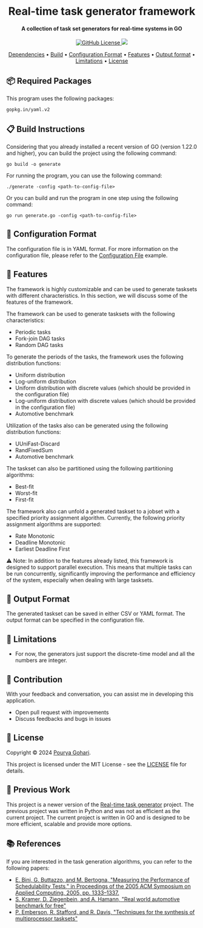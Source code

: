 <h1 align="center">
  <br>
  Real-time task generator framework
  <br>
</h1>

<h4 align="center">A collection of task set generators for real-time systems in GO</h4>
<p align="center">
 
  <a href="https://github.com/porya-gohary/real-time-task-generator-framework/blob/master/LICENSE">
     <img alt="GitHub License" src="https://img.shields.io/github/license/porya-gohary/real-time-task-generator-framework">
  </a>
    <img src="https://img.shields.io/badge/Made%20with-GO-orange">

</p>

<p align="center">
  <a href="#-required-packages">Dependencies</a> •
  <a href="#-build-instructions">Build</a> •
  <a href="#-configuration-format">Configuration Format</a> •
  <a href="#-features">Features</a> •
  <a href="#-output-format">Output format</a> •
  <a href="#-limitations">Limitations</a> •
  <a href="#-license">License</a>
</p>

## 📦 Required Packages
This program uses the following packages:

```
gopkg.in/yaml.v2
```

## 📋 Build Instructions
Considering that you already installed a recent version of GO (version 1.22.0 and higher), you can build the project using the following command:
```
go build -o generate
```
For running the program, you can use the following command:
```
./generate -config <path-to-config-file>
```
Or you can build and run the program in one step using the following command:
```
go run generate.go -config <path-to-config-file>
```

## 📝 Configuration Format
The configuration file is in YAML format.
For more information on the configuration file, please refer to the [Configuration File](examples/example-1.yaml) example.

## 🔧 Features
The framework is highly customizable and can be used to generate tasksets with different characteristics. In this section, we will discuss some of the features of the framework. 

The framework can be used to generate tasksets with the following characteristics:
- Periodic tasks
- Fork-join DAG tasks
- Random DAG tasks

To generate the periods of the tasks, the framework uses the following distribution functions:
- Uniform distribution
- Log-uniform distribution
- Uniform distribution with discrete values (which should be provided in the configuration file)
- Log-uniform distribution with discrete values (which should be provided in the configuration file)
- Automotive benchmark

Utilization of the tasks also can be generated using the following distribution functions:
- UUniFast-Discard
- RandFixedSum
- Automotive benchmark

The taskset can also be partitioned using the following partitioning algorithms:
- Best-fit
- Worst-fit
- First-fit

The framework also can unfold a generated taskset to a jobset with a specified priority assignment algorithm.
Currently, the following priority assignment algorithms are supported:
- Rate Monotonic
- Deadline Monotonic
- Earliest Deadline First

⚠️ Note: In addition to the features already listed, this framework is designed to support parallel execution. This means that multiple tasks can be run concurrently, significantly improving the performance and efficiency of the system, especially when dealing with large tasksets.

## 📄 Output Format
The generated taskset can be saved in either CSV or YAML format. 
The output format can be specified in the configuration file.


## 🚧 Limitations
- For now, the generators just support the discrete-time model and all the numbers are integer.

## 🌱 Contribution
With your feedback and conversation, you can assist me in developing this application.
- Open pull request with improvements
- Discuss feedbacks and bugs in issues

## 📜 License
Copyright © 2024 [Pourya Gohari](https://pourya-gohari.ir).

This project is licensed under the MIT License - see the [LICENSE](LICENSE) file for details.

## 🔄 Previous Work
This project is a newer version of the [Real-time task generator](https://github.com/porya-gohary/real-time-task-generators) project. The previous project was written in Python and was not as efficient as the current project. The current project is written in GO and is designed to be more efficient, scalable and provide more options.


## 📚 References
If you are interested in the task generation algorithms, you can refer to the following papers:
* [E. Bini, G. Buttazzo, and M. Bertogna, "Measuring the Performance of Schedulability Tests," in Proceedings of the 2005 ACM Symposium on Applied Computing, 2005, pp. 1333–1337.](https://dl.acm.org/doi/abs/10.1007/s11241-005-0507-9)
* [S. Kramer, D. Ziegenbein, and A. Hamann, "Real world automotive benchmark for free"](http://rtn.ecrts.org/forum/download/WATERS15_Real_World_Automotive_Benchmark_For_Free.pdf)
* [P. Emberson, R. Stafford, and R. Davis, "Techniques for the synthesis of multiprocessor tasksets"](http://retis.sssup.it/waters2010/waters2010.pdf#page=6)
